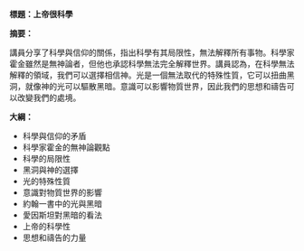 **標題：上帝很科學**

**摘要：**

講員分享了科學與信仰的關係，指出科學有其局限性，無法解釋所有事物。科學家霍金雖然是無神論者，但他也承認科學無法完全解釋世界。講員認為，在科學無法解釋的領域，我們可以選擇相信神。光是一個無法取代的特殊性質，它可以扭曲黑洞，就像神的光可以驅散黑暗。意識可以影響物質世界，因此我們的思想和禱告可以改變我們的處境。

**大綱：**

* 科學與信仰的矛盾
* 科學家霍金的無神論觀點
* 科學的局限性
* 黑洞與神的選擇
* 光的特殊性質
* 意識對物質世界的影響
* 約翰一書中的光與黑暗
* 愛因斯坦對黑暗的看法
* 上帝的科學性
* 思想和禱告的力量